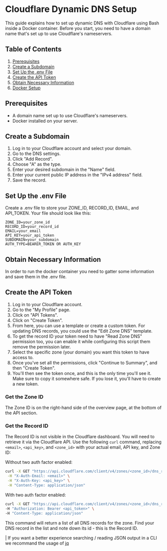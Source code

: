 # Cloudflare Dynamic DNS Setup

This guide explains how to set up dynamic DNS with Cloudflare using Bash inside a Docker container. Before you start, you need to have a domain name that's set up to use Cloudflare's nameservers.

## Table of Contents
1. [Prerequisites](#prerequisites)
2. [Create a Subdomain](#create-a-subdomain)
3. [Set Up the .env File](#set-up-the-env-file)
4. [Create the API Token](#create-the-api-token)
5. [Obtain Necessary Information](#obtain-necessary-information)
6. [Docker Setup](#docker-setup)

## Prerequisites

- A domain name set up to use Cloudflare's nameservers.
- Docker installed on your server.

## Create a Subdomain

1. Log in to your Cloudflare account and select your domain.
2. Go to the DNS settings.
3. Click "Add Record".
4. Choose "A" as the type.
5. Enter your desired subdomain in the "Name" field.
6. Enter your current public IP address in the "IPv4 address" field.
7. Save the record.

## Set Up the .env File
Create a .env file to store your ZONE_ID, RECORD_ID, EMAIL, and API_TOKEN. Your file should look like this:

```
ZONE_ID=your_zone_id
RECORD_ID=your_record_id
EMAIL=your_email
API_KEY=your_api_token
SUBDOMAIN=your_subdomain
AUTH_TYPE=BEARER_TOKEN OR AUTH_KEY
```
## Obtain Necessary Information
In order to run the docker container you need to gatter some information and save them in the .env file. 

## Create the API Token
1. Log in to your Cloudflare account.
2. Go to the "My Profile" page.
3. Click on "API Tokens".
4. Click on "Create Token".
5. From here, you can use a template or create a custom token. For updating DNS records, you could use the "Edit Zone DNS" template.
6. To get the record ID your token need to have "Read Zone DNS" permission too, you can enable it while configuring this script them remove the permission later.  
7. Select the specific zone (your domain) you want this token to have access to.
8. Once you've set all the permissions, click "Continue to Summary", and then "Create Token".
9. You'll then see the token once, and this is the only time you'll see it. Make sure to copy it somewhere safe. If you lose it, you'll have to create a new token.

### Get the Zone ID

The Zone ID is on the right-hand side of the overview page, at the bottom of the API section. 

### Get the Record ID

The Record ID is not visible in the Cloudflare dashboard. You will need to retrieve it via the Cloudflare API. Use the following `curl` command, replacing `<email>`, `<api_key>`, and `<zone_id>` with your actual email, API key, and Zone ID:

Without two auth factor enabled: 
```bash
curl -X GET "https://api.cloudflare.com/client/v4/zones/<zone_id>/dns_records" \
 -H "X-Auth-Email: <email>" \
 -H "X-Auth-Key: <api_key>" \
 -H "Content-Type: application/json"
 ```
With two auth factor enabled: 
 ```bash
curl -X GET "https://api.cloudflare.com/client/v4/zones/<zone_id>/dns_records" \
 -H "Authorization: Bearer <api_token>" \
 -H "Content-Type: application/json"
 ```
 
This command will return a list of all DNS records for the zone. Find your DNS record in the list and note down its id - this is the Record ID.

| If you want a better experience searching / reading JSON output in a CLI we recommand the usage of [jq](https://jqlang.github.io/jq/download/)
